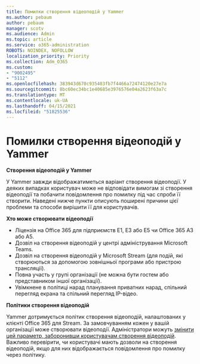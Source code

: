 ```yaml
---
title: Помилки створення відеоподій у Yammer
ms.author: pebaum
author: pebaum
manager: scotv
ms.audience: Admin
ms.topic: article
ms.service: o365-administration
ROBOTS: NOINDEX, NOFOLLOW
localization_priority: Priority
ms.collection: Adm_O365
ms.custom:
- "9002495"
- "5112"
ms.openlocfilehash: 383943d670c935403fb7f4466a72474120e27e7a
ms.sourcegitcommit: 8bc60ec34bc1e40685e3976576e04a2623f63a7c
ms.translationtype: MT
ms.contentlocale: uk-UA
ms.lasthandoff: 04/15/2021
ms.locfileid: "51825536"
---
```

# <a name="live-events-in-yammer-creation-errors"></a>Помилки створення відеоподій у Yammer

**Створення відеоподій у Yammer**

У Yammer завжди відображатиметься варіант створення відеоподії. У деяких випадках користувач може не відповідати вимогам зі створення відеоподії та побачити повідомлення про помилку під час спроби її створити. Наведені нижче пункти описують поширені причини цієї проблеми та способи вирішити її для користувачів.

**Хто може створювати відеоподії**
- Ліцензія на Office 365 для підприємств E1, E3 або E5 чи Office 365 A3 або A5.
- Дозвіл на створення відеоподій у центрі адміністрування Microsoft Teams.
- Дозвіл на створення відеоподій у Microsoft Stream (для подій, які створюються за допомогою зовнішньої програми або пристрою трансляції).
- Повна участь у групі організації (не можна бути гостем або представником іншої організації).
- Увімкнене в політиці нарад планування приватних нарад, спільний перегляд екрана та спільний перегляд IP-відео.

**Політики створення відеоподій**

Yammer дотримується політик створення відеоподій, налаштованих у клієнті Office 365 для Stream. За замовчуванням кожен у вашій організації може створювати відеоподії. Адміністратори можуть [змінити цей параметр, заборонивши користувачам створення відеоподій](https://docs.microsoft.com/stream/live-event-administration#enabling-and-restricting-users-to-creating). Важливо перевірити, чи користувачі мають дозволи на створення відеоподій, якщо для них відображається повідомлення про помилку через політику.
